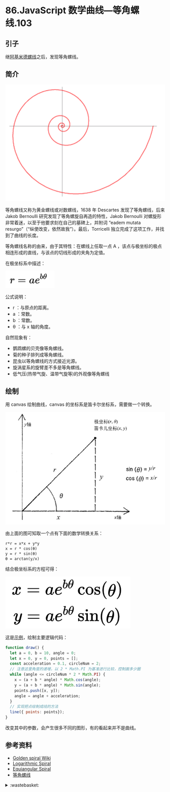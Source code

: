 # 86.JavaScript 数学曲线—等角螺线.103

## <a name="start"></a> 引子
继[阿基米德螺线][url-pre]之后，发现等角螺线。

## <a name="title1"></a> 简介

![86-1][url-local-1]

等角螺线又称为黄金螺线或对数螺线，1638 年 Descartes 发现了等角螺线，后来 Jakob Bernoulli 研究发现了等角螺旋自再造的特性，Jakob Bernoulli 对螺旋形非常着迷，以至于他要求刻在自己的墓碑上，并附词 “eadem mutata resurgo”（“纵使改变，依然故我”）。最后，Torricelli 独立完成了这项工作，并找到了曲线的长度。

等角螺线名称的由来，由于其特性：在螺线上任取一点 A ，该点与极坐标的极点相连形成的直线，与该点的切线形成的夹角为定值。

在极坐标系中描述：

![86-2][url-local-2]

公式说明：
- r ：与原点的距离。
- a ：常数。
- b ：常数。
- θ ：与 x 轴的角度。


自然现象有：
- 鹦鹉螺的贝壳像等角螺线。
- 菊的种子排列成等角螺线。
- 昆虫以等角螺线的方式接近光源。
- 旋涡星系的旋臂差不多是等角螺线。
- 低气压(热带气旋、温带气旋等)的外观像等角螺线

## 绘制
用 canvas 绘制曲线，canvas 的坐标系是笛卡尔坐标系，需要做一个转换。

![86-3][url-local-3]

由上面的图可知取一个点有下面的数学转换关系：
```
r*r = x*x + y*y
x = r * cos(θ)
y = r * sin(θ)
θ = arctan(y/x)
```
结合极坐标系的方程可得：

![86-4][url-local-4]

这是[示例][url-5]，绘制主要逻辑代码：
```js
function draw() {
  let a = 0, b = 10, angle = 0;
  let x = 0, y = 0, points = [];
  const acceleration = 0.1, circleNum = 2;
  // 注意这里角度的递增，以 2 * Math.PI 为基准进行比较，控制画多少圈
  while (angle <= circleNum * 2 * Math.PI) {
    x = (a + b * angle) * Math.cos(angle);
    y = (a + b * angle) * Math.sin(angle);
    points.push([x, y]);
    angle = angle + acceleration;
  }
  // 实现把点绘制成线的方法
  line({ points: points});
}
```
改变其中的参数，会产生很多不同的图形，有的看起来并不是曲线。


## <a name="reference"></a> 参考资料
- [Golden spiral Wiki][url-1]
- [Logarithmic Spiral][url-2]
- [Equiangular Spiral][url-3]
- [等角螺线][url-4]


[url-pre]:https://github.com/XXHolic/segment/issues/102
[url-1]:https://en.wikipedia.org/wiki/Golden_spiral
[url-2]:https://mathworld.wolfram.com/LogarithmicSpiral.html
[url-3]:http://xahlee.info/SpecialPlaneCurves_dir/EquiangularSpiral_dir/equiangularSpiral.html
[url-4]:https://baike.baidu.com/item/%E7%AD%89%E8%A7%92%E8%9E%BA%E7%BA%BF/8394381
[url-5]:https://xxholic.github.io/lab/segment/86/index.html

[url-local-1]:../images/86/1.png
[url-local-2]:../images/86/2.png
[url-local-3]:../images/85/3.png
[url-local-4]:../images/86/4.png

<details>
<summary>:wastebasket:</summary>

最近看了[《银翼杀手2049》][url-book]，故事讲的还是蛮好的，本以为所有的线索都指向了一个答案，没想到最后并不是这样，但回想一下的确也是说的通。

关于复制人“繁衍”的秘密还是蛮吸引人的，不知道什么时候能出续集。

![86-poster][url-local-poster]

</details>

[url-book]:https://movie.douban.com/subject/10512661/
[url-local-poster]:../images/86/poster.png
